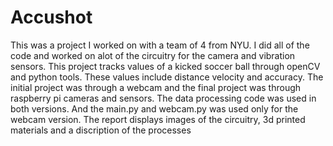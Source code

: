 # Accushot
This was a project I worked on with a team of 4 from NYU. I did all of the code and worked on alot of the circuitry for the camera and vibration sensors. This project tracks values of a kicked soccer ball through openCV and python tools.  These values include distance velocity and accuracy. The initial project was through a webcam and the final project was through raspberry pi cameras and sensors.
The data processing code was used in both versions. And the main.py and webcam.py was used only for the webcam version.
The report displays images of the circuitry, 3d printed materials and a discription of the processes
